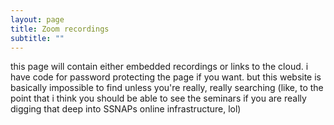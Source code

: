 ```yaml
---
layout: page
title: Zoom recordings
subtitle: ""
---
```



this page will contain either embedded recordings or links to the cloud. i have code for password protecting the page if you want. but this website is basically impossible to find unless you're really, really searching (like, to the point that i think you should be able to see the seminars if you are really digging that deep into SSNAPs online infrastructure, lol)
